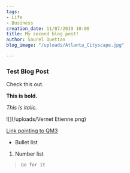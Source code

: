 ```yaml
---
tags:
- Life
- Business
creation_date: 11/07/2019 10:00
title: My second blog post!
author: Saurel Quettan
blog_image: "/uploads/Atlanta_Cityscape.jpg"

---
```

### Test Blog Post

Check this out.

**This is bold.**

_This is italic._

![](/uploads/Vernet Etienne.png)

[Link pointing to QM3](http://www.qm3us.com "Go to QM3")

* Bullet list

1. Number list

>     Go for it
